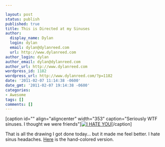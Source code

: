 ```yaml
---

layout: post
status: publish
published: true
title: This is Directed at my Sinuses
author:
  display_name: Dylan
  login: dylan
  email: dylan@dylanreed.com
  url: http://www.dylanreed.com
author_login: dylan
author_email: dylan@dylanreed.com
author_url: http://www.dylanreed.com
wordpress_id: 1182
wordpress_url: http://www.dylanreed.com/?p=1182
date: '2011-02-07 11:14:38 -0600'
date_gmt: '2011-02-07 19:14:38 -0600'
categories:
- Awesome
tags: []
comments: []
---
```


[caption id="" align="aligncenter" width="353" caption="Seriously WTF sinuses. I thought we were friends"][![][1]][2][/caption]

   [1]: http://farm6.static.flickr.com/5058/5425954358_99d2f0bc2b.jpg (I HATE YOU)
   [2]: http://farm6.static.flickr.com/5058/5425954358_99d2f0bc2b.jpg

That is all the drawing I got done today... but it made me feel better. I hate sinus headaches. [Here][3] is the hand-colored version.

   [3]: http://farm6.static.flickr.com/5011/5425882818_10b9cc3359.jpg

